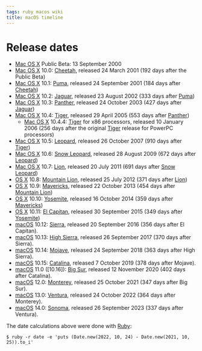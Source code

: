 ```yaml
---
tags: ruby macos wiki
title: macOS timeline
---
```


# Release dates

-   [Mac OS X](/wiki/Mac_OS_X) Public Beta: 13 September 2000
-   [Mac OS X](/wiki/Mac_OS_X) 10.0: [Cheetah](/wiki/Cheetah), released 24 March 2001 (192 days after the Public Beta)
-   [Mac OS X](/wiki/Mac_OS_X) 10.1: [Puma](/wiki/Puma), released 24 September 2001 (184 days after [Cheetah](/wiki/Cheetah))
-   [Mac OS X](/wiki/Mac_OS_X) 10.2: [Jaguar](/wiki/Jaguar), released 23 August 2002 (333 days after [Puma](/wiki/Puma))
-   [Mac OS X](/wiki/Mac_OS_X) 10.3: [Panther](/wiki/Panther), released 24 October 2003 (427 days after [Jaguar](/wiki/Jaguar))
-   [Mac OS X](/wiki/Mac_OS_X) 10.4: [Tiger](/wiki/Tiger), released 29 April 2005 (553 days after [Panther](/wiki/Panther))
    -   [Mac OS X](/wiki/Mac_OS_X) 10.4.4: [Tiger](/wiki/Tiger) for x86 processors, released 10 January 2006 (256 days after the original [Tiger](/wiki/Tiger) release for PowerPC processors)
-   [Mac OS X](/wiki/Mac_OS_X) 10.5: [Leopard](/wiki/Leopard), released 26 October 2007 (910 days after [Tiger](/wiki/Tiger))
-   [Mac OS X](/wiki/Mac_OS_X) 10.6: [Snow Leopard](/wiki/Snow_Leopard), released 28 August 2009 (672 days after [Leopard](/wiki/Leopard))
-   [Mac OS X](/wiki/Mac_OS_X) 10.7: [Lion](/wiki/Lion), released 20 July 2011 (691 days after [Snow Leopard](/wiki/Snow_Leopard))
-   [OS X](/wiki/OS_X) 10.8: [Mountain Lion](/wiki/Mountain_Lion), released 25 July 2012 (371 days after [Lion](/wiki/Lion))
-   [OS X](/wiki/OS_X) 10.9: [Mavericks](/wiki/Mavericks), released 22 October 2013 (454 days after [Mountain Lion](/wiki/Mountain_Lion))
-   [OS X](/wiki/OS_X) 10.10: [Yosemite](/wiki/Yosemite), released 16 October 2014 (359 days after [Mavericks](/wiki/Mavericks))
-   [OS X](/wiki/OS_X) 10.11: [El Capitan](/wiki/El_Capitan), released 30 September 2015 (349 days after [Yosemite](/wiki/Yosemite))
-   [macOS] 10.12: [Sierra](https://en.wikipedia.org/wiki/MacOS_Sierra), released 20 September 2016 (356 days after El Capitan).
-   [macOS] 10.13: [High Sierra](https://en.wikipedia.org/wiki/MacOS_High_Sierra), released 26 September 2017 (370 days after Sierra).
-   [macOS] 10.14: [Mojave](https://en.wikipedia.org/wiki/MacOS_Mojave), released 24 September 2018 (363 days after High Sierra).
-   [macOS] 10.15: [Catalina](https://en.wikipedia.org/wiki/MacOS_Catalina), released 7 October 2019 (378 days after Mojave).
-   [macOS] 11.0 ([10.16]): [Big Sur](https://en.wikipedia.org/wiki/MacOS_Big_Sur), released 12 November 2020 (402 days after Catalina).
-   [macOS] 12.0: [Monterey](https://en.wikipedia.org/wiki/MacOS_Monterey), released 25 October 2021 (347 days after Big Sur).
-   [macOS] 13.0: [Ventura](https://en.wikipedia.org/wiki/MacOS_Ventura), released 24 October 2022 (364 days after Monterey).
-   [macOS] 14.0: [Sonoma](https://en.wikipedia.org/wiki/MacOS_Sonoma), released 26 September 2023 (337 days after Ventura).

The date calculations above were done with [Ruby](/wiki/Ruby):

```shell
$ ruby -r date -e 'puts (Date.new(2022, 10, 24) - Date.new(2021, 10, 25)).to_i'
```

[macos]: /wiki/macOS
